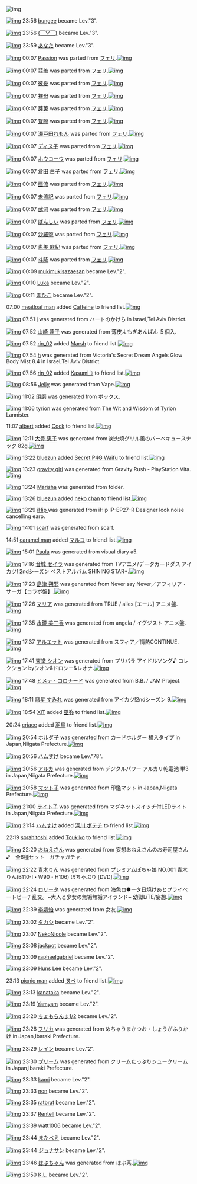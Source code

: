 ![img](http://gdrive-cdn.herokuapp.com/537b65a5bc09f0000721dda7/512px-barcode.png)

[![img](http://www.deviantsart.com/23q3t7f.png)](http://www.barcodekanojo.com/user/216266/bungee) 23:56 [bungee](http://www.barcodekanojo.com/user/216266/bungee) became Lev."3".

[![img](http://www.deviantsart.com/3u9baao.jpeg)](http://www.barcodekanojo.com/user/266103/%28%EF%BF%A3%E2%96%BD%EF%BF%A3%29) 23:56 [(￣▽￣)](http://www.barcodekanojo.com/user/266103/%28%EF%BF%A3%E2%96%BD%EF%BF%A3%29) became Lev."3".

[![img](http://www.deviantsart.com/13a6rcb.jpeg)](http://www.barcodekanojo.com/user/27341/%E3%81%82%E3%81%AA%E3%81%9F) 23:59 [あなた](http://www.barcodekanojo.com/user/27341/%E3%81%82%E3%81%AA%E3%81%9F) became Lev."3".

[![img](http://www.deviantsart.com/27oj6f1.png)](http://www.barcodekanojo.com/kanojo/2489096/Passion) 00:07 [Passion](http://www.barcodekanojo.com/kanojo/2489096/Passion) was parted from [フェリ](http://www.barcodekanojo.com/kanojo/2489096/Passion).[![img](http://www.deviantsart.com/2ekpk5a.jpeg)](http://www.barcodekanojo.com/user/12204/%E3%83%95%E3%82%A7%E3%83%AA)

[![img](http://www.deviantsart.com/3n0q11e.png)](http://www.barcodekanojo.com/kanojo/3156050/%E8%92%9C%E8%AD%B1) 00:07 [蒜譱](http://www.barcodekanojo.com/kanojo/3156050/%E8%92%9C%E8%AD%B1) was parted from [フェリ](http://www.barcodekanojo.com/kanojo/3156050/%E8%92%9C%E8%AD%B1).[![img](http://www.deviantsart.com/2ekpk5a.jpeg)](http://www.barcodekanojo.com/user/12204/%E3%83%95%E3%82%A7%E3%83%AA)

[![img](http://www.deviantsart.com/3a0aos7.png)](http://www.barcodekanojo.com/kanojo/3156076/%E5%BD%BC%E6%86%82) 00:07 [彼憂](http://www.barcodekanojo.com/kanojo/3156076/%E5%BD%BC%E6%86%82) was parted from [フェリ](http://www.barcodekanojo.com/kanojo/3156076/%E5%BD%BC%E6%86%82).[![img](http://www.deviantsart.com/2ekpk5a.jpeg)](http://www.barcodekanojo.com/user/12204/%E3%83%95%E3%82%A7%E3%83%AA)

[![img](http://www.deviantsart.com/3lfvbhd.png)](http://www.barcodekanojo.com/kanojo/3155210/%E8%A3%B8%E6%AF%8D) 00:07 [裸母](http://www.barcodekanojo.com/kanojo/3155210/%E8%A3%B8%E6%AF%8D) was parted from [フェリ](http://www.barcodekanojo.com/kanojo/3155210/%E8%A3%B8%E6%AF%8D).[![img](http://www.deviantsart.com/2ekpk5a.jpeg)](http://www.barcodekanojo.com/user/12204/%E3%83%95%E3%82%A7%E3%83%AA)

[![img](http://www.deviantsart.com/2sm8rl2.png)](http://www.barcodekanojo.com/kanojo/3157208/%E8%8A%BD%E8%8E%B5) 00:07 [芽莵](http://www.barcodekanojo.com/kanojo/3157208/%E8%8A%BD%E8%8E%B5) was parted from [フェリ](http://www.barcodekanojo.com/kanojo/3157208/%E8%8A%BD%E8%8E%B5).[![img](http://www.deviantsart.com/2ekpk5a.jpeg)](http://www.barcodekanojo.com/user/12204/%E3%83%95%E3%82%A7%E3%83%AA)

[![img](http://www.deviantsart.com/117eou7.png)](http://www.barcodekanojo.com/kanojo/3157878/%E8%81%B1%E9%9A%99) 00:07 [聱隙](http://www.barcodekanojo.com/kanojo/3157878/%E8%81%B1%E9%9A%99) was parted from [フェリ](http://www.barcodekanojo.com/kanojo/3157878/%E8%81%B1%E9%9A%99).[![img](http://www.deviantsart.com/2ekpk5a.jpeg)](http://www.barcodekanojo.com/user/12204/%E3%83%95%E3%82%A7%E3%83%AA)

[![img](http://www.deviantsart.com/152t5ni.png)](http://www.barcodekanojo.com/kanojo/2586415/%E7%80%AC%E6%88%B8%E7%94%B0%E3%82%8C%E3%82%82%E3%82%93) 00:07 [瀬戸田れもん](http://www.barcodekanojo.com/kanojo/2586415/%E7%80%AC%E6%88%B8%E7%94%B0%E3%82%8C%E3%82%82%E3%82%93) was parted from [フェリ](http://www.barcodekanojo.com/kanojo/2586415/%E7%80%AC%E6%88%B8%E7%94%B0%E3%82%8C%E3%82%82%E3%82%93).[![img](http://www.deviantsart.com/2ekpk5a.jpeg)](http://www.barcodekanojo.com/user/12204/%E3%83%95%E3%82%A7%E3%83%AA)

[![img](http://www.deviantsart.com/211gs0b.png)](http://www.barcodekanojo.com/kanojo/795343/%E3%83%87%E3%82%A3%E3%82%B9%E5%AD%90) 00:07 [ディス子](http://www.barcodekanojo.com/kanojo/795343/%E3%83%87%E3%82%A3%E3%82%B9%E5%AD%90) was parted from [フェリ](http://www.barcodekanojo.com/kanojo/795343/%E3%83%87%E3%82%A3%E3%82%B9%E5%AD%90).[![img](http://www.deviantsart.com/2ekpk5a.jpeg)](http://www.barcodekanojo.com/user/12204/%E3%83%95%E3%82%A7%E3%83%AA)

[![img](http://www.deviantsart.com/34s8lf6.png)](http://www.barcodekanojo.com/kanojo/1493607/%E3%83%9B%E3%82%A6%E3%82%B3%E3%83%BC%E3%82%A6) 00:07 [ホウコーウ](http://www.barcodekanojo.com/kanojo/1493607/%E3%83%9B%E3%82%A6%E3%82%B3%E3%83%BC%E3%82%A6) was parted from [フェリ](http://www.barcodekanojo.com/kanojo/1493607/%E3%83%9B%E3%82%A6%E3%82%B3%E3%83%BC%E3%82%A6).[![img](http://www.deviantsart.com/2ekpk5a.jpeg)](http://www.barcodekanojo.com/user/12204/%E3%83%95%E3%82%A7%E3%83%AA)

[![img](http://www.deviantsart.com/t3sncs.png)](http://www.barcodekanojo.com/kanojo/2144320/%E5%80%89%E7%94%B0%20%E7%99%BD%E5%AD%90) 00:07 [倉田 白子](http://www.barcodekanojo.com/kanojo/2144320/%E5%80%89%E7%94%B0%20%E7%99%BD%E5%AD%90) was parted from [フェリ](http://www.barcodekanojo.com/kanojo/2144320/%E5%80%89%E7%94%B0%20%E7%99%BD%E5%AD%90).[![img](http://www.deviantsart.com/2ekpk5a.jpeg)](http://www.barcodekanojo.com/user/12204/%E3%83%95%E3%82%A7%E3%83%AA)

[![img](http://www.deviantsart.com/17jbgi4.png)](http://www.barcodekanojo.com/kanojo/3155212/%E4%BA%9C%E6%B5%81) 00:07 [亜流](http://www.barcodekanojo.com/kanojo/3155212/%E4%BA%9C%E6%B5%81) was parted from [フェリ](http://www.barcodekanojo.com/kanojo/3155212/%E4%BA%9C%E6%B5%81).[![img](http://www.deviantsart.com/2ekpk5a.jpeg)](http://www.barcodekanojo.com/user/12204/%E3%83%95%E3%82%A7%E3%83%AA)

[![img](http://www.deviantsart.com/21gb752.png)](http://www.barcodekanojo.com/kanojo/3156288/%E6%9C%AA%E6%B5%81%E8%A8%98) 00:07 [未流記](http://www.barcodekanojo.com/kanojo/3156288/%E6%9C%AA%E6%B5%81%E8%A8%98) was parted from [フェリ](http://www.barcodekanojo.com/kanojo/3156288/%E6%9C%AA%E6%B5%81%E8%A8%98).[![img](http://www.deviantsart.com/2ekpk5a.jpeg)](http://www.barcodekanojo.com/user/12204/%E3%83%95%E3%82%A7%E3%83%AA)

[![img](http://www.deviantsart.com/14u6rhl.png)](http://www.barcodekanojo.com/kanojo/3156443/%E6%AD%A6%E6%B4%9E) 00:07 [武洞](http://www.barcodekanojo.com/kanojo/3156443/%E6%AD%A6%E6%B4%9E) was parted from [フェリ](http://www.barcodekanojo.com/kanojo/3156443/%E6%AD%A6%E6%B4%9E).[![img](http://www.deviantsart.com/2ekpk5a.jpeg)](http://www.barcodekanojo.com/user/12204/%E3%83%95%E3%82%A7%E3%83%AA)

[![img](http://www.deviantsart.com/gros18.png)](http://www.barcodekanojo.com/kanojo/3139385/%E3%81%B0%E3%82%93%E3%81%97%E3%81%83) 00:07 [ばんしぃ](http://www.barcodekanojo.com/kanojo/3139385/%E3%81%B0%E3%82%93%E3%81%97%E3%81%83) was parted from [フェリ](http://www.barcodekanojo.com/kanojo/3139385/%E3%81%B0%E3%82%93%E3%81%97%E3%81%83).[![img](http://www.deviantsart.com/2ekpk5a.jpeg)](http://www.barcodekanojo.com/user/12204/%E3%83%95%E3%82%A7%E3%83%AA)

[![img](http://www.deviantsart.com/3ehsrpn.png)](http://www.barcodekanojo.com/kanojo/2453739/%E6%B2%99%E7%BE%85%E5%A0%95) 00:07 [沙羅堕](http://www.barcodekanojo.com/kanojo/2453739/%E6%B2%99%E7%BE%85%E5%A0%95) was parted from [フェリ](http://www.barcodekanojo.com/kanojo/2453739/%E6%B2%99%E7%BE%85%E5%A0%95).[![img](http://www.deviantsart.com/2ekpk5a.jpeg)](http://www.barcodekanojo.com/user/12204/%E3%83%95%E3%82%A7%E3%83%AA)

[![img](http://www.deviantsart.com/2hutvsp.png)](http://www.barcodekanojo.com/kanojo/2958314/%E6%81%B5%E7%BE%8E%20%E9%BA%BB%E7%B4%80) 00:07 [恵美 麻紀](http://www.barcodekanojo.com/kanojo/2958314/%E6%81%B5%E7%BE%8E%20%E9%BA%BB%E7%B4%80) was parted from [フェリ](http://www.barcodekanojo.com/kanojo/2958314/%E6%81%B5%E7%BE%8E%20%E9%BA%BB%E7%B4%80).[![img](http://www.deviantsart.com/2ekpk5a.jpeg)](http://www.barcodekanojo.com/user/12204/%E3%83%95%E3%82%A7%E3%83%AA)

[![img](http://www.deviantsart.com/2mnpmpc.png)](http://www.barcodekanojo.com/kanojo/3052880/%E6%96%97%E9%99%8D) 00:07 [斗降](http://www.barcodekanojo.com/kanojo/3052880/%E6%96%97%E9%99%8D) was parted from [フェリ](http://www.barcodekanojo.com/kanojo/3052880/%E6%96%97%E9%99%8D).[![img](http://www.deviantsart.com/2ekpk5a.jpeg)](http://www.barcodekanojo.com/user/12204/%E3%83%95%E3%82%A7%E3%83%AA)

[![img](http://www.deviantsart.com/1n53l48.jpeg)](http://www.barcodekanojo.com/user/283122/mukimukisazaesan) 00:09 [mukimukisazaesan](http://www.barcodekanojo.com/user/283122/mukimukisazaesan) became Lev."2".

[![img](http://www.deviantsart.com/2nq6cvk.jpeg)](http://www.barcodekanojo.com/user/244399/Luka) 00:10 [Luka](http://www.barcodekanojo.com/user/244399/Luka) became Lev."2".

[![img](http://www.deviantsart.com/2bcn257.jpeg)](http://www.barcodekanojo.com/user/209273/%E3%81%BE%E3%81%B2%E3%81%93) 00:11 [まひこ](http://www.barcodekanojo.com/user/209273/%E3%81%BE%E3%81%B2%E3%81%93) became Lev."2".

07:00 [meatloaf man](http://www.barcodekanojo.com/user/500100/meatloaf%20man) added [Caffeine](http://www.barcodekanojo.com/kanojo/15931/Caffeine) to friend list.[![img](http://www.deviantsart.com/20h5a11.png)](http://www.barcodekanojo.com/kanojo/15931/Caffeine)

[![img](http://www.deviantsart.com/3h2v1f4.png)](http://www.barcodekanojo.com/kanojo/3192535/j) 07:51 [j](http://www.barcodekanojo.com/kanojo/3192535/j) was generated from ハートのかけら in Israel,Tel Aviv District.

[![img](http://www.deviantsart.com/1t540lt.png)](http://www.barcodekanojo.com/kanojo/3192536/%E5%B1%B1%E5%B4%8E%20%E8%93%AC%E5%AD%90) 07:52 [山崎 蓬子](http://www.barcodekanojo.com/kanojo/3192536/%E5%B1%B1%E5%B4%8E%20%E8%93%AC%E5%AD%90) was generated from 薄皮よもぎあんぱん ５個入.

[![img](http://www.deviantsart.com/i8d6hn.jpeg)](http://www.barcodekanojo.com/user/294652/rin_02) 07:52 [rin_02](http://www.barcodekanojo.com/user/294652/rin_02) added [Marsh](http://www.barcodekanojo.com/kanojo/2847000/Marsh) to friend list.[![img](http://www.deviantsart.com/2k8rom6.png)](http://www.barcodekanojo.com/kanojo/2847000/Marsh)

[![img](http://www.deviantsart.com/3j2iplb.png)](http://www.barcodekanojo.com/kanojo/3192537/h) 07:54 [h](http://www.barcodekanojo.com/kanojo/3192537/h) was generated from Victoria's Secret Dream Angels Glow Body Mist 8.4  in Israel,Tel Aviv District.

[![img](http://www.deviantsart.com/i8d6hn.jpeg)](http://www.barcodekanojo.com/user/294652/rin_02) 07:56 [rin_02](http://www.barcodekanojo.com/user/294652/rin_02) added [Kasumi☽](http://www.barcodekanojo.com/kanojo/2867678/Kasumi%E2%98%BD) to friend list.[![img](http://www.deviantsart.com/3c1bme6.png)](http://www.barcodekanojo.com/kanojo/2867678/Kasumi%E2%98%BD)

[![img](http://www.deviantsart.com/19ogc46.png)](http://www.barcodekanojo.com/kanojo/3192538/Jelly) 08:56 [Jelly](http://www.barcodekanojo.com/kanojo/3192538/Jelly) was generated from Vape.[![img](http://www.deviantsart.com/ftni4f.jpeg)](http://www.barcodekanojo.com/product_images/barcode/6017907/1423526138/Vape.jpg)

[![img](http://www.deviantsart.com/17jt5hb.png)](http://www.barcodekanojo.com/kanojo/3192539/%E9%A0%88%E7%A3%A8) 11:02 [須磨](http://www.barcodekanojo.com/kanojo/3192539/%E9%A0%88%E7%A3%A8) was generated from ボックス.

[![img](http://www.deviantsart.com/394f6a7.png)](http://www.barcodekanojo.com/kanojo/3192540/tyrion) 11:06 [tyrion](http://www.barcodekanojo.com/kanojo/3192540/tyrion) was generated from The Wit and Wisdom of Tyrion Lannister.

11:07 [albert](http://www.barcodekanojo.com/user/499953/albert) added [Cock](http://www.barcodekanojo.com/kanojo/453893/Cock) to friend list.[![img](http://www.deviantsart.com/33lgvig.png)](http://www.barcodekanojo.com/kanojo/453893/Cock)

[![img](http://www.deviantsart.com/3a83lti.png)](http://www.barcodekanojo.com/kanojo/3192541/%E5%A4%A7%E8%B1%8A%20%E6%81%B5%E5%AD%90) 12:11 [大豊 恵子](http://www.barcodekanojo.com/kanojo/3192541/%E5%A4%A7%E8%B1%8A%20%E6%81%B5%E5%AD%90) was generated from 炭火焼グリル風のバーベキュースナック 82g.[![img](http://www.deviantsart.com/2b80tlj.jpeg)](http://www.barcodekanojo.com/product_images/barcode/6017911/1423537888/%E7%82%AD%E7%81%AB%E7%84%BC%E3%82%B0%E3%83%AA%E3%83%AB%E9%A2%A8%E3%81%AE%E3%83%90%E3%83%BC%E3%83%99%E3%82%AD%E3%83%A5%E3%83%BC%E3%82%B9%E3%83%8A%E3%83%83%E3%82%AF%2082g.jpg)

[![img](http://www.deviantsart.com/2j90n25.jpeg)](http://www.barcodekanojo.com/user/500115/bluezun%20) 13:22 [bluezun ](http://www.barcodekanojo.com/user/500115/bluezun%20) added [Secret P4G Waifu](http://www.barcodekanojo.com/kanojo/3155939/Secret%20P4G%20Waifu) to friend list.[![img](http://www.deviantsart.com/31vn3q.png)](http://www.barcodekanojo.com/kanojo/3155939/Secret%20P4G%20Waifu)

[![img](http://www.deviantsart.com/2b5l2vm.png)](http://www.barcodekanojo.com/kanojo/3192542/gravity%20girl) 13:23 [gravity girl](http://www.barcodekanojo.com/kanojo/3192542/gravity%20girl) was generated from Gravity Rush - PlayStation Vita.[![img](http://www.deviantsart.com/1ve636t.jpeg)](http://www.barcodekanojo.com/product_images/barcode/4752888/1376581391/Gravity%20Rush.jpg)

[![img](http://www.deviantsart.com/2ce594h.png)](http://www.barcodekanojo.com/kanojo/3192543/Marisha) 13:24 [Marisha](http://www.barcodekanojo.com/kanojo/3192543/Marisha) was generated from folder.

[![img](http://www.deviantsart.com/2j90n25.jpeg)](http://www.barcodekanojo.com/user/500115/bluezun%20) 13:26 [bluezun ](http://www.barcodekanojo.com/user/500115/bluezun%20) added [neko chan](http://www.barcodekanojo.com/kanojo/3154513/neko%20chan) to friend list.[![img](http://www.deviantsart.com/6kker5.png)](http://www.barcodekanojo.com/kanojo/3154513/neko%20chan)

[![img](http://www.deviantsart.com/2908d3j.png)](http://www.barcodekanojo.com/kanojo/3192544/iHip%20) 13:29 [iHip ](http://www.barcodekanojo.com/kanojo/3192544/iHip%20) was generated from iHip IP-EP27-R Designer look noise cancelling earp.

[![img](http://www.deviantsart.com/3ruuiaj.png)](http://www.barcodekanojo.com/kanojo/3192545/scarf) 14:01 [scarf](http://www.barcodekanojo.com/kanojo/3192545/scarf) was generated from scarf.

14:51 [caramel man](http://www.barcodekanojo.com/user/408493/caramel%20man) added [マルコ](http://www.barcodekanojo.com/kanojo/2924/%E3%83%9E%E3%83%AB%E3%82%B3) to friend list.[![img](http://www.deviantsart.com/aq0t3r.png)](http://www.barcodekanojo.com/kanojo/2924/%E3%83%9E%E3%83%AB%E3%82%B3)

[![img](http://www.deviantsart.com/3ibht92.png)](http://www.barcodekanojo.com/kanojo/3192546/Paula) 15:01 [Paula](http://www.barcodekanojo.com/kanojo/3192546/Paula) was generated from visual diary a5.

[![img](http://www.deviantsart.com/1gg8bgi.png)](http://www.barcodekanojo.com/kanojo/3192547/%E9%9F%B3%E5%9F%8E%20%E3%82%BB%E3%82%A4%E3%83%A9) 17:16 [音城 セイラ](http://www.barcodekanojo.com/kanojo/3192547/%E9%9F%B3%E5%9F%8E%20%E3%82%BB%E3%82%A4%E3%83%A9) was generated from TVアニメ/データカードダス アイカツ! 2ndシーズン ベストアルバム SHINING STAR*.[![img](http://www.deviantsart.com/1vpbl68.jpeg)](http://www.barcodekanojo.com/product_images/barcode/6017920/1423556126/TV%E3%82%A2%E3%83%8B%E3%83%A1%2F%E3%83%87%E3%83%BC%E3%82%BF%E3%82%AB%E3%83%BC%E3%83%89%E3%83%80%E3%82%B9%20%E3%82%A2%E3%82%A4%E3%82%AB%E3%83%84%21%202nd%E3%82%B7%E3%83%BC%E3%82%BA%E3%83%B3%20%E3%83%99%E3%82%B9%E3%83%88%E3%82%A2%E3%83%AB%E3%83%90%E3%83%A0%20SHINING%20STAR%2A.jpg)

[![img](http://www.deviantsart.com/14nj1hu.png)](http://www.barcodekanojo.com/kanojo/3192548/%E5%B3%B6%E6%B4%A5%20%E6%9C%94%E9%82%AA) 17:23 [島津 朔邪](http://www.barcodekanojo.com/kanojo/3192548/%E5%B3%B6%E6%B4%A5%20%E6%9C%94%E9%82%AA) was generated from Never say Never／アフィリア・サーガ【コラボ盤】.[![img](http://www.deviantsart.com/3oqf7pt.jpeg)](http://www.barcodekanojo.com/product_images/barcode/6017921/1423556530/Never%20say%20Never%EF%BC%8F%E3%82%A2%E3%83%95%E3%82%A3%E3%83%AA%E3%82%A2%E3%83%BB%E3%82%B5%E3%83%BC%E3%82%AC%E3%80%90%E3%82%B3%E3%83%A9%E3%83%9C%E7%9B%A4%E3%80%91.jpg)

[![img](http://www.deviantsart.com/aoltm4.png)](http://www.barcodekanojo.com/kanojo/3192549/%E3%83%9E%E3%83%AA%E3%82%A2) 17:26 [マリア](http://www.barcodekanojo.com/kanojo/3192549/%E3%83%9E%E3%83%AA%E3%82%A2) was generated from TRUE / ailes [エール] アニメ盤.[![img](http://www.deviantsart.com/1b5fh2e.jpeg)](http://www.barcodekanojo.com/product_images/barcode/6017922/1423556753/TRUE%20%2F%20ailes%20%5B%E3%82%A8%E3%83%BC%E3%83%AB%5D%20%E3%82%A2%E3%83%8B%E3%83%A1%E7%9B%A4.jpg)

[![img](http://www.deviantsart.com/3c5b4rp.png)](http://www.barcodekanojo.com/kanojo/3192550/%E6%B0%B4%E9%8F%A1%20%E7%BE%8E%E4%B8%89%E9%A6%99) 17:35 [水鏡 美三香](http://www.barcodekanojo.com/kanojo/3192550/%E6%B0%B4%E9%8F%A1%20%E7%BE%8E%E4%B8%89%E9%A6%99) was generated from angela / イグジスト アニメ盤.[![img](http://www.deviantsart.com/vu17sb.jpeg)](http://www.barcodekanojo.com/product_images/barcode/6017923/1423557271/angela%20%2F%20%E3%82%A4%E3%82%B0%E3%82%B8%E3%82%B9%E3%83%88%20%E3%82%A2%E3%83%8B%E3%83%A1%E7%9B%A4.jpg)

[![img](http://www.deviantsart.com/imbd12.png)](http://www.barcodekanojo.com/kanojo/3192551/%E3%82%A2%E3%83%AB%E3%82%A8%E3%83%83%E3%83%88) 17:37 [アルエット](http://www.barcodekanojo.com/kanojo/3192551/%E3%82%A2%E3%83%AB%E3%82%A8%E3%83%83%E3%83%88) was generated from スフィア／情熱CONTINUE.[![img](http://www.deviantsart.com/2prm4g5.jpeg)](http://www.barcodekanojo.com/product_images/barcode/6017924/1423557445/%E3%82%B9%E3%83%95%E3%82%A3%E3%82%A2%EF%BC%8F%E6%83%85%E7%86%B1CONTINUE.jpg)

[![img](http://www.deviantsart.com/ijoioc.png)](http://www.barcodekanojo.com/kanojo/3192552/%E6%9D%B1%E5%A0%82%20%E3%82%B7%E3%82%AA%E3%83%B3) 17:41 [東堂 シオン](http://www.barcodekanojo.com/kanojo/3192552/%E6%9D%B1%E5%A0%82%20%E3%82%B7%E3%82%AA%E3%83%B3) was generated from プリパラ アイドルソング♪ コレクション byシオン&amp;ドロシー&amp;レオナ.[![img](http://www.deviantsart.com/1inprjl.jpeg)](http://www.barcodekanojo.com/product_images/barcode/6017925/1423557649/%E3%83%97%E3%83%AA%E3%83%91%E3%83%A9%20%E3%82%A2%E3%82%A4%E3%83%89%E3%83%AB%E3%82%BD%E3%83%B3%E3%82%B0%E2%99%AA%20%E3%82%B3%E3%83%AC%E3%82%AF%E3%82%B7%E3%83%A7%E3%83%B3%20by%E3%82%B7%E3%82%AA%E3%83%B3%26%E3%83%89%E3%83%AD%E3%82%B7%E3%83%BC%26%E3%83%AC%E3%82%AA%E3%83%8A.jpg)

[![img](http://www.deviantsart.com/28orpr2.png)](http://www.barcodekanojo.com/kanojo/3192553/%E3%83%92%E3%83%A1%E3%83%8A%E3%83%BB%E3%82%B3%E3%83%AD%E3%83%8A%E3%83%BC%E3%83%89) 17:48 [ヒメナ・コロナード](http://www.barcodekanojo.com/kanojo/3192553/%E3%83%92%E3%83%A1%E3%83%8A%E3%83%BB%E3%82%B3%E3%83%AD%E3%83%8A%E3%83%BC%E3%83%89) was generated from B.B. / JAM Project.[![img](http://www.deviantsart.com/3s533t0.jpeg)](http://www.barcodekanojo.com/product_images/barcode/6017926/1423558060/50x50xB.B.,P20,P2F,P20JAM,P20Project.jpg,qw=88,ah=88.pagespeed.ic.JG2xdsPgvM.jpg)

[![img](http://www.deviantsart.com/3u3mrrv.png)](http://www.barcodekanojo.com/kanojo/3192554/%E8%AB%B8%E6%98%9F%20%E3%81%99%E3%81%BF%E3%82%8C) 18:11 [諸星 すみれ](http://www.barcodekanojo.com/kanojo/3192554/%E8%AB%B8%E6%98%9F%20%E3%81%99%E3%81%BF%E3%82%8C) was generated from アイカツ!2ndシーズン 9.[![img](http://www.deviantsart.com/15e6ev5.jpeg)](http://www.barcodekanojo.com/product_images/barcode/6017927/1423559406/%E3%82%A2%E3%82%A4%E3%82%AB%E3%83%84%212nd%E3%82%B7%E3%83%BC%E3%82%BA%E3%83%B3%209.jpg)

[![img](http://www.deviantsart.com/815jg6.jpeg)](http://www.barcodekanojo.com/user/209348/XIT) 18:54 [XIT](http://www.barcodekanojo.com/user/209348/XIT) added [巫弥](http://www.barcodekanojo.com/kanojo/54968/%E5%B7%AB%E5%BC%A5) to friend list.[![img](http://www.deviantsart.com/46t9ov.png)](http://www.barcodekanojo.com/kanojo/54968/%E5%B7%AB%E5%BC%A5)

20:24 [criace](http://www.barcodekanojo.com/user/474213/criace) added [羽鳥](http://www.barcodekanojo.com/kanojo/3052941/%E7%BE%BD%E9%B3%A5) to friend list.[![img](http://www.deviantsart.com/3lqh17a.png)](http://www.barcodekanojo.com/kanojo/3052941/%E7%BE%BD%E9%B3%A5)

[![img](http://www.deviantsart.com/u4pbi5.png)](http://www.barcodekanojo.com/kanojo/3192555/%E3%83%9B%E3%83%AB%E3%83%80%E5%AD%90) 20:54 [ホルダ子](http://www.barcodekanojo.com/kanojo/3192555/%E3%83%9B%E3%83%AB%E3%83%80%E5%AD%90) was generated from カードホルダー 横入タイプ in Japan,Niigata Prefecture.[![img](http://www.deviantsart.com/2j51c6n.jpeg)](http://www.barcodekanojo.com/product_images/barcode/6017930/1423569208/%E3%82%AB%E3%83%BC%E3%83%89%E3%83%9B%E3%83%AB%E3%83%80%E3%83%BC%20%E6%A8%AA%E5%85%A5%E3%82%BF%E3%82%A4%E3%83%97.jpg)

[![img](http://www.deviantsart.com/3ueb4vl.jpeg)](http://www.barcodekanojo.com/user/31615/%E3%83%8F%E3%83%A0%E3%81%99%E3%81%91) 20:56 [ハムすけ](http://www.barcodekanojo.com/user/31615/%E3%83%8F%E3%83%A0%E3%81%99%E3%81%91) became Lev."78".

[![img](http://www.deviantsart.com/3t0d026.png)](http://www.barcodekanojo.com/kanojo/3192556/%E3%82%A2%E3%83%AB%E3%82%AB) 20:56 [アルカ](http://www.barcodekanojo.com/kanojo/3192556/%E3%82%A2%E3%83%AB%E3%82%AB) was generated from デジタルパワー アルカリ乾電池 単3 in Japan,Niigata Prefecture.[![img](http://www.deviantsart.com/37q7592.jpeg)](http://www.barcodekanojo.com/product_images/barcode/6017931/1423569331/50x50x,PE3,P83,P87,PE3,P82,PB8,PE3,P82,PBF,PE3,P83,PAB,PE3,P83,P91,PE3,P83,PAF,PE3,P83,PBC,P20,PE3,P82,PA2,PE3,P83,PAB,PE3,P82,PAB,PE3,P83,PAA,PE4,PB9,PBE,PE9,P9B,PBB,PE6,PB1,PA0,P20,PE5,P8D,P983.jpg,qw=88,ah=88.pagespeed.ic.QcrV0u4f1J.jpg)

[![img](http://www.deviantsart.com/2acks10.png)](http://www.barcodekanojo.com/kanojo/3192557/%E3%83%9E%E3%83%83%E3%83%88%E5%AD%90) 20:58 [マット子](http://www.barcodekanojo.com/kanojo/3192557/%E3%83%9E%E3%83%83%E3%83%88%E5%AD%90) was generated from 印鑑マット in Japan,Niigata Prefecture.[![img](http://www.deviantsart.com/2ra75eo.jpeg)](http://www.barcodekanojo.com/product_images/barcode/6017932/1423569438/50x50x,PE5,P8D,PB0,PE9,P91,P91,PE3,P83,P9E,PE3,P83,P83,PE3,P83,P88.jpg,qw=88,ah=88.pagespeed.ic.dHTrIBFYm1.jpg)

[![img](http://www.deviantsart.com/3sm6tls.png)](http://www.barcodekanojo.com/kanojo/3192558/%E3%83%A9%E3%82%A4%E3%83%88%E5%AD%90) 21:00 [ライト子](http://www.barcodekanojo.com/kanojo/3192558/%E3%83%A9%E3%82%A4%E3%83%88%E5%AD%90) was generated from マグネットスイッチ付LEDライト in Japan,Niigata Prefecture.[![img](http://www.deviantsart.com/1m7l0j.jpeg)](http://www.barcodekanojo.com/product_images/barcode/3549320/1423569554/50x50x,PE3,P83,P9E,PE3,P82,PB0,PE3,P83,P8D,PE3,P83,P83,PE3,P83,P88,PE3,P82,PB9,PE3,P82,PA4,PE3,P83,P83,PE3,P83,P81,PE4,PBB,P98LED,PE3,P83,PA9,PE3,P82,PA4,PE3,P83,P88.jpg,qw=88,ah=88.pagespeed.ic.5oJjhBMKss.jpg)

[![img](http://www.deviantsart.com/3ueb4vl.jpeg)](http://www.barcodekanojo.com/user/31615/%E3%83%8F%E3%83%A0%E3%81%99%E3%81%91) 21:14 [ハムすけ](http://www.barcodekanojo.com/user/31615/%E3%83%8F%E3%83%A0%E3%81%99%E3%81%91) added [深川 ポテチ](http://www.barcodekanojo.com/kanojo/201240/%E6%B7%B1%E5%B7%9D%20%E3%83%9D%E3%83%86%E3%83%81) to friend list.[![img](http://www.deviantsart.com/1a4e1fl.png)](http://www.barcodekanojo.com/kanojo/201240/%E6%B7%B1%E5%B7%9D%20%E3%83%9D%E3%83%86%E3%83%81)

22:19 [sorahitoshi](http://www.barcodekanojo.com/user/500119/sorahitoshi) added [Toukiko](http://www.barcodekanojo.com/kanojo/2798602/Toukiko) to friend list.[![img](http://www.deviantsart.com/2340n7p.png)](http://www.barcodekanojo.com/kanojo/2798602/Toukiko)

[![img](http://www.deviantsart.com/1c9465n.png)](http://www.barcodekanojo.com/kanojo/3192559/%E3%81%8A%E3%81%AD%E3%81%88%E3%81%95%E3%82%93) 22:20 [おねえさん](http://www.barcodekanojo.com/kanojo/3192559/%E3%81%8A%E3%81%AD%E3%81%88%E3%81%95%E3%82%93) was generated from 妄想おねえさんのお寿司屋さん♪　全6種セット　ガチャガチャ.

[![img](http://www.deviantsart.com/20k7cbv.png)](http://www.barcodekanojo.com/kanojo/3192560/%E9%9D%92%E6%9C%A8%E3%82%8A%E3%82%93) 22:22 [青木りん](http://www.barcodekanojo.com/kanojo/3192560/%E9%9D%92%E6%9C%A8%E3%82%8A%E3%82%93) was generated from プレミアムぽちゃ娘 NO.001 青木りん(B110-I・W90・H106) ぽちゃぷり [DVD].[![img](http://www.deviantsart.com/28r4no4.jpeg)](http://www.barcodekanojo.com/product_images/barcode/6017936/1423574468/%E3%83%97%E3%83%AC%E3%83%9F%E3%82%A2%E3%83%A0%E3%81%BD%E3%81%A1%E3%82%83%E5%A8%98%20NO.001%20%E9%9D%92%E6%9C%A8%E3%82%8A%E3%82%93%28B110-I%E3%83%BBW90%E3%83%BBH106%29%20%E3%81%BD%E3%81%A1%E3%82%83%E3%81%B7%E3%82%8A%20%5BDVD%5D.jpg)

[![img](http://www.deviantsart.com/h4bj3n.png)](http://www.barcodekanojo.com/kanojo/3192561/%E3%83%AD%E3%83%AA%E3%83%BC%E3%82%BF) 22:24 [ロリータ](http://www.barcodekanojo.com/kanojo/3192561/%E3%83%AD%E3%83%AA%E3%83%BC%E3%82%BF) was generated from 海色ロ●ータ日焼けあとプライベートビーチ乱交。~大人と少女の無垢無垢アイランド~ 幼獄LiTE/妄想.[![img](http://www.deviantsart.com/13ksnph.jpeg)](http://www.barcodekanojo.com/product_images/barcode/6017937/1423574602/%E6%B5%B7%E8%89%B2%E3%83%AD%E2%97%8F%E3%83%BC%E3%82%BF%E6%97%A5%E7%84%BC%E3%81%91%E3%81%82%E3%81%A8%E3%83%97%E3%83%A9%E3%82%A4%E3%83%99%E3%83%BC%E3%83%88%E3%83%93%E3%83%BC%E3%83%81%E4%B9%B1%E4%BA%A4%E3%80%82%7E%E5%A4%A7%E4%BA%BA%E3%81%A8%E5%B0%91%E5%A5%B3%E3%81%AE%E7%84%A1%E5%9E%A2%E7%84%A1%E5%9E%A2%E3%82%A2%E3%82%A4%E3%83%A9%E3%83%B3%E3%83%89%7E%20%E5%B9%BC%E7%8D%84LiTE%2F%E5%A6%84%E6%83%B3.jpg)

[![img](http://www.deviantsart.com/2i4fc9u.png)](http://www.barcodekanojo.com/kanojo/3192562/%E6%9D%8E%E5%A9%A7%E6%80%A1) 22:39 [李婧怡](http://www.barcodekanojo.com/kanojo/3192562/%E6%9D%8E%E5%A9%A7%E6%80%A1) was generated from 女友.[![img](http://www.deviantsart.com/3vvtso8.jpeg)](http://www.barcodekanojo.com/product_images/barcode/6017938/1423575505/%E5%A5%B3%E5%8F%8B.jpg)

[![img](http://www.deviantsart.com/23q3t7f.png)](http://www.barcodekanojo.com/user/5004/%E3%82%BF%E3%82%AB%E3%82%B7) 23:02 [タカシ](http://www.barcodekanojo.com/user/5004/%E3%82%BF%E3%82%AB%E3%82%B7) became Lev."2".

[![img](http://www.deviantsart.com/2j11j2u.jpeg)](http://www.barcodekanojo.com/user/271050/NekoNicole) 23:07 [NekoNicole](http://www.barcodekanojo.com/user/271050/NekoNicole) became Lev."2".

[![img](http://www.deviantsart.com/e8emvm.jpeg)](http://www.barcodekanojo.com/user/353408/jackpot) 23:08 [jackpot](http://www.barcodekanojo.com/user/353408/jackpot) became Lev."2".

[![img](http://www.deviantsart.com/2uqco4b.jpeg)](http://www.barcodekanojo.com/user/364170/raphaelgabriel) 23:09 [raphaelgabriel](http://www.barcodekanojo.com/user/364170/raphaelgabriel) became Lev."2".

[![img](http://www.deviantsart.com/23q3t7f.png)](http://www.barcodekanojo.com/user/238310/Huns%20Lee) 23:09 [Huns Lee](http://www.barcodekanojo.com/user/238310/Huns%20Lee) became Lev."2".

23:13 [picnic man](http://www.barcodekanojo.com/user/496796/picnic%20man) added [ヌペ](http://www.barcodekanojo.com/kanojo/14126/%E3%83%8C%E3%83%9A) to friend list.[![img](http://www.deviantsart.com/3aac1e2.png)](http://www.barcodekanojo.com/kanojo/14126/%E3%83%8C%E3%83%9A)

[![img](http://www.deviantsart.com/jfifn5.jpeg)](http://www.barcodekanojo.com/user/369339/kanataka) 23:13 [kanataka](http://www.barcodekanojo.com/user/369339/kanataka) became Lev."2".

[![img](http://www.deviantsart.com/23q3t7f.png)](http://www.barcodekanojo.com/user/236153/Yamyam) 23:19 [Yamyam](http://www.barcodekanojo.com/user/236153/Yamyam) became Lev."2".

[![img](http://www.deviantsart.com/23q3t7f.png)](http://www.barcodekanojo.com/user/265002/%E3%81%A1%E3%82%87%E3%82%82%E3%82%89%E3%82%93%E3%81%BE1%2F2) 23:20 [ちょもらんま1/2](http://www.barcodekanojo.com/user/265002/%E3%81%A1%E3%82%87%E3%82%82%E3%82%89%E3%82%93%E3%81%BE1%2F2) became Lev."2".

[![img](http://www.deviantsart.com/31im9v8.png)](http://www.barcodekanojo.com/kanojo/3192563/%E3%83%95%E3%83%AA%E3%82%AB) 23:28 [フリカ](http://www.barcodekanojo.com/kanojo/3192563/%E3%83%95%E3%83%AA%E3%82%AB) was generated from めちゃうまかつお・しょうがふりかけ in Japan,Ibaraki Prefecture.

[![img](http://www.deviantsart.com/orstaj.jpeg)](http://www.barcodekanojo.com/user/265502/%E3%83%AC%E3%82%A4%E3%83%B3) 23:29 [レイン](http://www.barcodekanojo.com/user/265502/%E3%83%AC%E3%82%A4%E3%83%B3) became Lev."2".

[![img](http://www.deviantsart.com/apd4dc.png)](http://www.barcodekanojo.com/kanojo/3192564/%E3%83%97%E3%83%AA%E3%83%BC%E3%83%A0) 23:30 [プリーム](http://www.barcodekanojo.com/kanojo/3192564/%E3%83%97%E3%83%AA%E3%83%BC%E3%83%A0) was generated from クリームたっぷりシュークリーム in Japan,Ibaraki Prefecture.

[![img](http://www.deviantsart.com/23q3t7f.png)](http://www.barcodekanojo.com/user/1448/kami) 23:33 [kami](http://www.barcodekanojo.com/user/1448/kami) became Lev."2".

[![img](http://www.deviantsart.com/1juh16a.jpeg)](http://www.barcodekanojo.com/user/349485/non) 23:33 [non](http://www.barcodekanojo.com/user/349485/non) became Lev."2".

[![img](http://www.deviantsart.com/eckk22.jpeg)](http://www.barcodekanojo.com/user/434877/ratbrat) 23:35 [ratbrat](http://www.barcodekanojo.com/user/434877/ratbrat) became Lev."2".

[![img](http://www.deviantsart.com/23q3t7f.png)](http://www.barcodekanojo.com/user/249673/Rentell) 23:37 [Rentell](http://www.barcodekanojo.com/user/249673/Rentell) became Lev."2".

[![img](http://www.deviantsart.com/2roebr6.jpeg)](http://www.barcodekanojo.com/user/327177/watt1006) 23:39 [watt1006](http://www.barcodekanojo.com/user/327177/watt1006) became Lev."2".

[![img](http://www.deviantsart.com/1vu6eah.jpeg)](http://www.barcodekanojo.com/user/323378/%E3%81%BE%E3%81%9F%E3%81%B9%E3%81%88) 23:44 [またべえ](http://www.barcodekanojo.com/user/323378/%E3%81%BE%E3%81%9F%E3%81%B9%E3%81%88) became Lev."2".

[![img](http://www.deviantsart.com/1j05i7f.jpeg)](http://www.barcodekanojo.com/user/266716/%E3%82%B8%E3%83%A7%E3%83%8A%E3%82%B5%E3%83%B3) 23:44 [ジョナサン](http://www.barcodekanojo.com/user/266716/%E3%82%B8%E3%83%A7%E3%83%8A%E3%82%B5%E3%83%B3) became Lev."2".

[![img](http://www.deviantsart.com/1dvvk1s.png)](http://www.barcodekanojo.com/kanojo/3192565/%E3%81%AF%E3%81%B6%E3%81%A1%E3%82%83%E3%82%93) 23:46 [はぶちゃん](http://www.barcodekanojo.com/kanojo/3192565/%E3%81%AF%E3%81%B6%E3%81%A1%E3%82%83%E3%82%93) was generated from はぶ茶.[![img](http://www.deviantsart.com/1lnr1ru.jpeg)](http://www.barcodekanojo.com/product_images/barcode/6017942/1423579515/%E3%81%AF%E3%81%B6%E8%8C%B6.jpg)

[![img](http://www.deviantsart.com/23q3t7f.png)](http://www.barcodekanojo.com/user/249640/K.L.) 23:50 [K.L.](http://www.barcodekanojo.com/user/249640/K.L.) became Lev."2".

